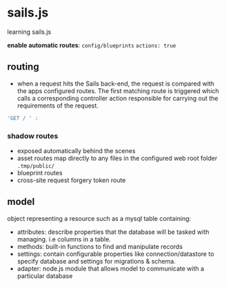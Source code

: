 # sails.js
learning sails.js

**enable automatic routes**: ```config/blueprints``` ```actions: true```

## routing

- when a request hits the Sails back-end, the request is compared with the apps configured routes. The first matching route is triggered which calls a corresponding controller action responsible for carrying out the requirements of the request.

```javascript
'GET / ' : 
```

### shadow routes

- exposed automatically behind the scenes
- asset routes map directly to any files in the configured web root folder ```.tmp/public/```
- blueprint routes
- cross-site request forgery token route

## model

object representing a resource such as a mysql table containing:

- attributes: describe properties that the database will be tasked with managing. i.e columns in a table.
- methods: built-in functions to find and manipulate records
- settings: contain configurable properties like connection/datastore to specify database and settings for migrations & schema.
- adapter: node.js module that allows model to communicate with a particular database

